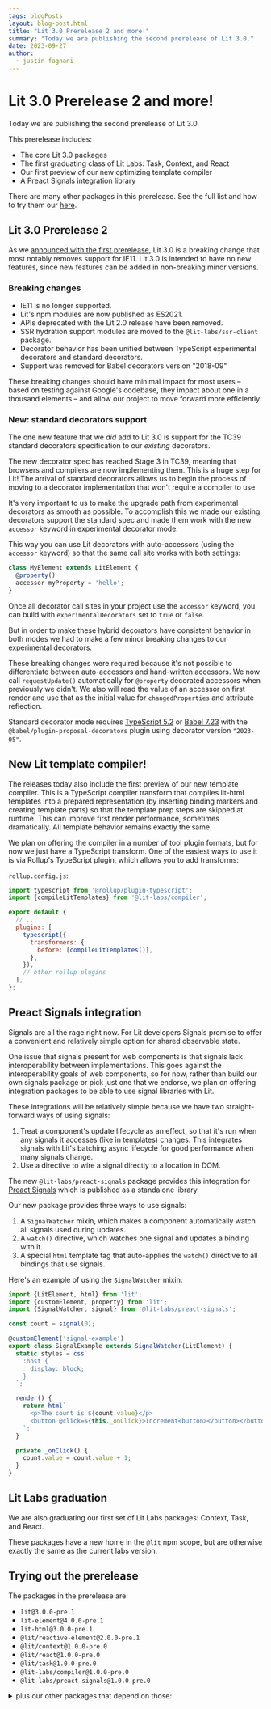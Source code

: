```yaml
---
tags: blogPosts
layout: blog-post.html
title: "Lit 3.0 Prerelease 2 and more!"
summary: "Today we are publishing the second prerelease of Lit 3.0."
date: 2023-09-27
author:
  - justin-fagnani
---
```


# Lit 3.0 Prerelease 2 and more!

Today we are publishing the second prerelease of Lit 3.0.

This prerelease includes:
- The core Lit 3.0 packages
- The first graduating class of Lit Labs: Task, Context, and React
- Our first preview of our new optimizing template compiler
- A Preact Signals integration library

There are many other packages in this prerelease. See the full list and how to try them our [here]().

## Lit 3.0 Prerelease 2

As we [announced with the first prerelease](./2023-05-15-lit-3.0-prerelease/), Lit 3.0 is a breaking change that most notably removes support for IE11. Lit 3.0 is intended to have no new features, since new features can be added in non-breaking minor versions.

### Breaking changes

- IE11 is no longer supported.
- Lit's npm modules are now published as ES2021.
- APIs deprecated with the Lit 2.0 release have been removed.
- SSR hydration support modules are moved to the `@lit-labs/ssr-client` package.
- Decorator behavior has been unified between TypeScript experimental decorators and standard decorators.
- Support was removed for Babel decorators version "2018-09"

These breaking changes should have minimal impact for most users – based on testing against Google's codebase, they impact about one in a thousand elements – and allow our project to move forward more efficiently.

### New: standard decorators support

The one new feature that we _did_ add to Lit 3.0 is support for the TC39 standard decorators specification to our _existing_ decorators.

The new decorator spec has reached Stage 3 in TC39, meaning that browsers and compilers are now implementing them. This is a huge step for Lit! The arrival of standard decorators allows us to begin the process of moving to a decorator implementation that won't require a compiler to use.

It's very important to us to make the upgrade path from experimental decorators as smooth as possible. To accomplish this we made our existing decorators support the standard spec and made them work with the new `accessor` keyword in experimental decorator mode.

This way you can use Lit decorators with auto-accessors (using the `accessor` keyword) so that the same call site works with both settings:

```ts
class MyElement extends LitElement {
  @property()
  accessor myProperty = 'hello';
}
```

Once all decorator call sites in your project use the `accessor` keyword, you can build with `experimentalDecorators` set to `true` or `false`.

But in order to make these hybrid decorators have consistent behavior in both modes we had to make a few minor breaking changes to our experimental decorators.

These breaking changes were required because it's not possible to differentiate between auto-accessors and hand-written accessors. We now call `requestUpdate()` automatically for `@property` decorated accessors when previously we didn't. We also will read the value of an accessor on first render and use that as the initial value for `changedProperties` and attribute reflection.

Standard decorator mode requires [TypeScript 5.2](https://devblogs.microsoft.com/typescript/announcing-typescript-5-2/#decorator-metadata) or [Babel 7.23](https://babeljs.io/blog/2023/09/25/7.23.0) with the `@babel/plugin-proposal-decorators` plugin using decorator version `"2023-05"`.

## New Lit template compiler!

The releases today also include the first preview of our new template compiler. This is a TypeScript compiler transform that compiles lit-html templates into a prepared representation (by inserting binding markers and creating template parts) so that the template prep steps are skipped at runtime. This can improve first render performance, sometimes dramatically. All template behavior remains exactly the same.

We plan on offering the compiler in a number of tool plugin formats, but for now we just have a TypeScript transform. One of the easiest ways to use it is via Rollup's TypeScript plugin, which allows you to add transforms:

`rollup.config.js`:
```js
import typescript from '@rollup/plugin-typescript';
import {compileLitTemplates} from '@lit-labs/compiler';

export default {
  // ...
  plugins: [
    typescript({
      transformers: {
        before: [compileLitTemplates()],
      },
    }),
    // other rollup plugins
  ],
};
```

## Preact Signals integration

Signals are all the rage right now. For Lit developers Signals promise to offer a convenient and relatively simple option for shared observable state.

One issue that signals present for web components is that signals lack interoperability between implementations. This goes against the interoperability goals of web components, so for now, rather than build our own signals package or pick just one that we endorse, we plan on offering integration packages to be able to use signal libraries with Lit.

These integrations will be relatively simple because we have two straight-forward ways of using signals:
1. Treat a component's update lifecycle as an effect, so that it's run when any signals it accesses (like in templates) changes. This integrates signals with Lit's batching async lifecycle for good performance when many signals change.
2. Use a directive to wire a signal directly to a location in DOM.

The new `@lit-labs/preact-signals` package provides this integration for [Preact Signals](https://preactjs.com/guide/v10/signals/) which is published as a standalone library.

Our new package provides three ways to use signals:
1. A `SignalWatcher` mixin, which makes a component automatically watch all signals used during updates.
2. A `watch()` directive, which watches one signal and updates a binding with it.
2. A special `html` template tag that auto-applies the `watch()` directive to all bindings that use signals.

Here's an example of using the `SignalWatcher` mixin:

```ts
import {LitElement, html} from 'lit';
import {customElement, property} from 'lit';
import {SignalWatcher, signal} from '@lit-labs/preact-signals';

const count = signal(0);

@customElement('signal-example')
export class SignalExample extends SignalWatcher(LitElement) {
  static styles = css`
    :host {
      display: block;
    }
  `;

  render() {
    return html`
      <p>The count is ${count.value}</p>
      <button @click=${this._onClick}>Increment<button></button></button>
    `;
  }

  private _onClick() {
    count.value = count.value + 1;
  }
}
```

## Lit Labs graduation

We are also graduating our first set of Lit Labs packages: Context, Task, and React.

These packages have a new home in the `@lit` npm scope, but are otherwise exactly the same as the current labs version.

## Trying out the prerelease

The packages in the prerelease are:

- `lit@3.0.0-pre.1`
- `lit-element@4.0.0-pre.1`
- `lit-html@3.0.0-pre.1`
- `@lit/reactive-element@2.0.0-pre.1`
- `@lit/context@1.0.0-pre.0`
- `@lit/react@1.0.0-pre.0`
- `@lit/task@1.0.0-pre.0`
- `@lit-labs/compiler@1.0.0-pre.0`
- `@lit-labs/preact-signals@1.0.0-pre.0`

<details>
  <summary>plus our other packages that depend on those:</summary>

- `@lit/localize-tools@0.7.0-pre.1`
- `@lit/localize@0.12.0-pre.1`
- `@lit/ts-transformers@2.0.0-pre.1`
- `@lit-labs/analyzer@0.10.0-pre.0`
- `@lit-labs/cli-localize@0.2.0-pre.1`
- `@lit-labs/cli@0.6.1-pre.0`
- `@lit-labs/context@0.5.0-pre.0`
- `@lit-labs/eleventy-plugin-lit@1.0.2-pre.1`
- `@lit-labs/gen-manifest@0.3.0-pre.0`
- `@lit-labs/gen-utils@0.3.0-pre.0`
- `@lit-labs/gen-wrapper-react@0.3.0-pre.0`
- `@lit-labs/gen-wrapper-vue@0.3.0-pre.0`
- `@lit-labs/motion@1.0.5-pre.0`
- `@lit-labs/nextjs@0.1.2-pre.1`
- `@lit-labs/observers@2.0.1-pre.1`
- `@lit-labs/react@2.1.1-pre.0`
- `@lit-labs/router@0.1.2-pre.1`
- `@lit-labs/scoped-registry-mixin@1.0.2-pre.1`
- `@lit-labs/ssr-client@1.1.4-pre.1`
- `@lit-labs/ssr-dom-shim@1.1.2-pre.1`
- `@lit-labs/ssr-react@0.2.1-pre.0`
- `@lit-labs/ssr@3.1.8-pre.0`
- `@lit-labs/task@3.1.0-pre.0`
- `@lit-labs/testing@0.2.2-pre.1`
- `@lit-labs/virtualizer@2.0.8-pre.0`
- `@lit-labs/vue-utils@0.1.1-pre.1`

</details>

